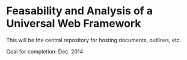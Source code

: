 # Feasability and Analysis of a Universal Web Framework

This will be the central repository for hosting documents, outlines, etc.

Goal for completion: Dec. 2014
